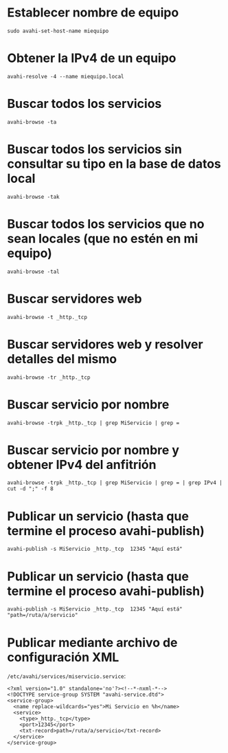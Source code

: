 # Establecer nombre de equipo
~~~
sudo avahi-set-host-name miequipo
~~~

# Obtener la IPv4 de un equipo
~~~
avahi-resolve -4 --name miequipo.local
~~~



# Buscar todos los servicios
~~~
avahi-browse -ta
~~~

# Buscar todos los servicios sin consultar su tipo en la base de datos local
~~~
avahi-browse -tak
~~~

# Buscar todos los servicios que no sean locales (que no estén en mi equipo)
~~~
avahi-browse -tal
~~~

# Buscar servidores web
~~~
avahi-browse -t _http._tcp
~~~

# Buscar servidores web y resolver detalles del mismo
~~~
avahi-browse -tr _http._tcp
~~~

# Buscar servicio por nombre
~~~
avahi-browse -trpk _http._tcp | grep MiServicio | grep =
~~~

# Buscar servicio por nombre y obtener IPv4 del anfitrión
~~~
avahi-browse -trpk _http._tcp | grep MiServicio | grep = | grep IPv4 | cut -d ";" -f 8
~~~



# Publicar un servicio (hasta que termine el proceso avahi-publish)
~~~
avahi-publish -s MiServicio _http._tcp  12345 "Aquí está"
~~~

# Publicar un servicio (hasta que termine el proceso avahi-publish)
~~~
avahi-publish -s MiServicio _http._tcp  12345 "Aquí está" "path=/ruta/a/servicio"
~~~

# Publicar mediante archivo de configuración XML
`/etc/avahi/services/miservicio.service`:

	<?xml version="1.0" standalone='no'?><!--*-nxml-*-->
	<!DOCTYPE service-group SYSTEM "avahi-service.dtd">
	<service-group>
	  <name replace-wildcards="yes">Mi Servicio en %h</name>
	  <service>
		<type>_http._tcp</type>
		<port>12345</port>
		<txt-record>path=/ruta/a/servicio</txt-record>
	  </service>
	</service-group>

